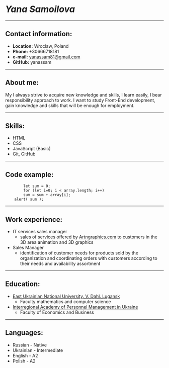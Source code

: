 # *Yana Samoilova*
***
## Contact information:
 * **Location:** Wroclaw, Poland 
 * **Phone:** +30666718181 
 * **e-mail:** yanassam81@gmail.com
 * **GitHub:** yanassam

*** 
## About me:
My I always strive to acquire new knowledge and skills, I learn easily, I bear responsibility
approach to work. I want to study Front-End development, gain knowledge and skills that will be enough for employment.

***
## Skills:
* HTML
* CSS
* JavaScript (Basic)
* Git, GitHub

***
## Code example:

```let array = [3, 44, 55, 67];
        let sum = 0;
        for (let i=0; i < array.length; i++)
        sum = sum + array[i];
    alert( sum );
```
***
## Work experience:
* IT services sales manager
    + sales of services offered by [Artngraphics.com][df2] to customers in the 3D area
animation and 3D graphics
* Sales Manager
    + identification of customer needs for products sold by the organization and
coordinating orders with customers according to their needs and availability
assortment

***
## Education:
* [East Ukrainian National University. V. Dahl. Lugansk][df1]
    + Faculty mathematics and computer science
* [Interregional Academy of Personnel Management in Ukraine][df3]
    + Faculty of Economics and Business

***
## Languages:
* Russian - Native
* Ukrainian - Intermediate
* English - A2
* Polish - A2

[df1]: <https://snu.edu.ua/index.php/en/home-english/>
[df2]: <http://artngraphics.com/>
[df3]: <http://maup.com.ua/eng/index.html>
